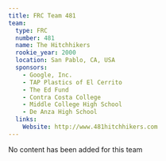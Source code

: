 ```yaml
---
title: FRC Team 481
team:
  type: FRC
  number: 481
  name: The Hitchhikers
  rookie_year: 2000
  location: San Pablo, CA, USA
  sponsors:
    - Google, Inc.
    - TAP Plastics of El Cerrito
    - The Ed Fund
    - Contra Costa College
    - Middle College High School
    - De Anza High School
  links:
    Website: http://www.481hitchhikers.com
---
```

No content has been added for this team